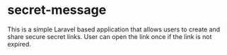 # secret-message
This is a simple Laravel based application that allows users to create and share secure secret links.  User can open the link once if the link is not expired.

